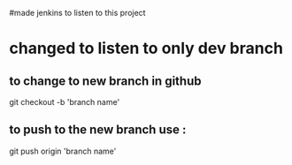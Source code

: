 #made jenkins to listen to this project
# changed to listen to only dev branch
## to change to new branch in github
git checkout -b 'branch name'
## to push to the new branch use :
git push origin 'branch name'
